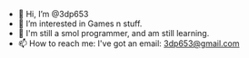 - 👋 Hi, I’m @3dp653
- 👀 I’m interested in Games n stuff. 
- 🌱 I'm still a smol programmer, and am still learning.
- 📫 How to reach me: I've got an email: 3dp653@gmail.com 

<!---
3dp653/3dp653 is a ✨ special ✨ repository because its `README.md` (this file) appears on your GitHub profile.
You can click the Preview link to take a look at your changes.
--->

